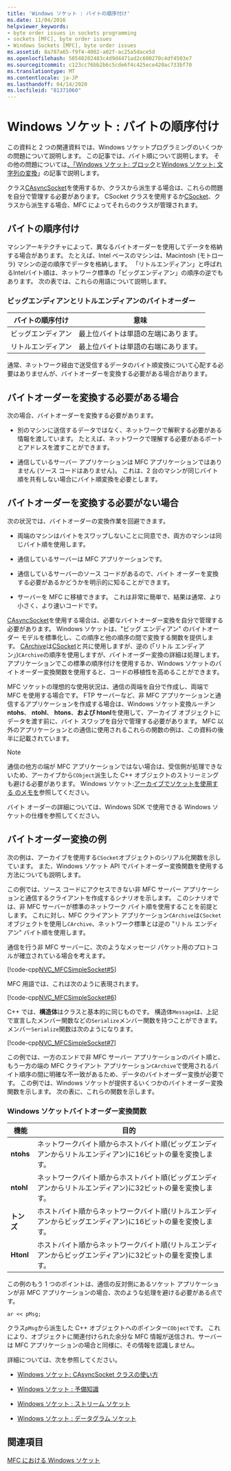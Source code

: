 ```yaml
---
title: 'Windows ソケット : バイトの順序付け'
ms.date: 11/04/2016
helpviewer_keywords:
- byte order issues in sockets programming
- sockets [MFC], byte order issues
- Windows Sockets [MFC], byte order issues
ms.assetid: 8a787a65-f9f4-4002-a02f-ac25a5dace5d
ms.openlocfilehash: 50548202483c4d9d4471ad2c600270c4df4503e7
ms.sourcegitcommit: c123cc76bb2b6c5cde6f4c425ece420ac733bf70
ms.translationtype: MT
ms.contentlocale: ja-JP
ms.lasthandoff: 04/14/2020
ms.locfileid: "81371060"
---
```

# <a name="windows-sockets-byte-ordering"></a>Windows ソケット : バイトの順序付け

この資料と 2 つの関連資料では、Windows ソケットプログラミングのいくつかの問題について説明します。 この記事では、バイト順について説明します。 その他の問題については[、「Windows ソケット: ブロック](../mfc/windows-sockets-blocking.md)と[Windows ソケット: 文字列の変換](../mfc/windows-sockets-converting-strings.md)」の記事で説明します。

クラス[CAsyncSocket](../mfc/reference/casyncsocket-class.md)を使用するか、クラスから派生する場合は、これらの問題を自分で管理する必要があります。 CSocket クラスを使用するか[CSocket](../mfc/reference/csocket-class.md)、クラスから派生する場合、MFC によってそれらのクラスが管理されます。

## <a name="byte-ordering"></a>バイトの順序付け

マシンアーキテクチャによって、異なるバイトオーダーを使用してデータを格納する場合があります。 たとえば、Intel ベースのマシンは、Macintosh (モトローラ) マシンの逆の順序でデータを格納します。 「リトルエンディアン」と呼ばれるIntelバイト順は、ネットワーク標準の「ビッグエンディアン」の順序の逆でもあります。 次の表では、これらの用語について説明します。

### <a name="big--and-little-endian-byte-ordering"></a>ビッグエンディアンとリトルエンディアンのバイトオーダー

|バイトの順序付け|意味|
|-------------------|-------------|
|ビッグエンディアン|最上位バイトは単語の左端にあります。|
|リトルエンディアン|最上位バイトは単語の右端にあります。|

通常、ネットワーク経由で送受信するデータのバイト順変換について心配する必要はありませんが、バイトオーダーを変換する必要がある場合があります。

## <a name="when-you-must-convert-byte-orders"></a>バイトオーダーを変換する必要がある場合

次の場合、バイトオーダーを変換する必要があります。

- 別のマシンに送信するデータではなく、ネットワークで解釈する必要がある情報を渡しています。 たとえば、ネットワークで理解する必要があるポートとアドレスを渡すことができます。

- 通信しているサーバー アプリケーションは MFC アプリケーションではありません (ソース コードはありません)。 これは、2 台のマシンが同じバイト順を共有しない場合にバイト順変換を必要とします。

## <a name="when-you-do-not-have-to-convert-byte-orders"></a>バイトオーダーを変換する必要がない場合

次の状況では、バイトオーダーの変換作業を回避できます。

- 両端のマシンはバイトをスワップしないことに同意でき、両方のマシンは同じバイト順を使用します。

- 通信しているサーバーは MFC アプリケーションです。

- 通信しているサーバーのソース コードがあるので、バイト オーダーを変換する必要があるかどうかを明示的に知ることができます。

- サーバーを MFC に移植できます。 これは非常に簡単で、結果は通常、より小さく、より速いコードです。

[CAsyncSocket](../mfc/reference/casyncsocket-class.md)を使用する場合は、必要なバイトオーダー変換を自分で管理する必要があります。 Windows ソケットは、"ビッグ エンディアン" のバイトオーダー モデルを標準化し、この順序と他の順序の間で変換する関数を提供します。 [CArchive](../mfc/reference/carchive-class.md)は[CSocket](../mfc/reference/csocket-class.md)と共に使用しますが、逆の (「リトル エンディアン」)`CArchive`の順序を使用しますが、バイトオーダー変換の詳細は処理します。 アプリケーションでこの標準の順序付けを使用するか、Windows ソケットのバイトオーダー変換関数を使用すると、コードの移植性を高めることができます。

MFC ソケットの理想的な使用状況は、通信の両端を自分で作成し、両端で MFC を使用する場合です。 FTP サーバーなど、非 MFC アプリケーションと通信するアプリケーションを作成する場合は、Windows ソケット変換ルーチン**ntohs**、 **ntohl**、 **htons**、**および htonl**を使用して、アーカイブ オブジェクトにデータを渡す前に、バイト スワップを自分で管理する必要があります。 MFC 以外のアプリケーションとの通信に使用されるこれらの関数の例は、この資料の後半に記載されています。

> [!NOTE]
> 通信の他方の端が MFC アプリケーションではない場合は、受信側が処理できないため、アーカイブから`CObject`派生した C++ オブジェクトのストリーミングも避ける必要があります。 Windows ソケット:[アーカイブでソケットを使用する のメモを](../mfc/windows-sockets-using-sockets-with-archives.md)参照してください。

バイト オーダーの詳細については、Windows SDK で使用できる Windows ソケットの仕様を参照してください。

## <a name="a-byte-order-conversion-example"></a>バイトオーダー変換の例

次の例は、アーカイブを使用する`CSocket`オブジェクトのシリアル化関数を示しています。 また、Windows ソケット API でバイトオーダー変換関数を使用する方法についても説明します。

この例では、ソース コードにアクセスできない非 MFC サーバー アプリケーションと通信するクライアントを作成するシナリオを示します。 このシナリオでは、非 MFC サーバーが標準のネットワーク バイト順を使用することを前提とします。 これに対し、MFC クライアント アプリケーション`CArchive`は`CSocket`オブジェクトを使用し`CArchive`、ネットワーク標準とは逆の "リトル エンディアン" バイト順を使用します。

通信を行う非 MFC サーバーに、次のようなメッセージ パケット用のプロトコルが確立されている場合を考えます。

[!code-cpp[NVC_MFCSimpleSocket#5](../mfc/codesnippet/cpp/windows-sockets-byte-ordering_1.cpp)]

MFC 用語では、これは次のように表現されます。

[!code-cpp[NVC_MFCSimpleSocket#6](../mfc/codesnippet/cpp/windows-sockets-byte-ordering_2.cpp)]

C++ では、**構造体**はクラスと基本的に同じものです。 構造体`Message`は、上記で宣言したメンバー関数などの`Serialize`メンバー関数を持つことができます。 メンバー`Serialize`関数は次のようになります。

[!code-cpp[NVC_MFCSimpleSocket#7](../mfc/codesnippet/cpp/windows-sockets-byte-ordering_3.cpp)]

この例では、一方のエンドで非 MFC サーバー アプリケーションのバイト順と、もう一方の端の MFC クライアント アプリケーション`CArchive`で使用されるバイト順序の間に明確な不一致があるため、データのバイトオーダー変換が必要です。 この例では、Windows ソケットが提供するいくつかのバイトオーダー変換関数を示します。 次の表に、これらの関数を示します。

### <a name="windows-sockets-byte-order-conversion-functions"></a>Windows ソケットバイトオーダー変換関数

|機能|目的|
|--------------|-------------|
|**ntohs**|ネットワークバイト順からホストバイト順(ビッグエンディアンからリトルエンディアン)に16ビットの量を変換します。|
|**ntohl**|ネットワークバイト順からホストバイト順(ビッグエンディアンからリトルエンディアン)に32ビットの量を変換します。|
|**トンズ**|ホストバイト順からネットワークバイト順(リトルエンディアンからビッグエンディアン)に16ビットの量を変換します。|
|**Htonl**|ホストバイト順からネットワークバイト順(リトルエンディアンからビッグエンディアン)に32ビットの量を変換します。|

この例のもう 1 つのポイントは、通信の反対側にあるソケット アプリケーションが非 MFC アプリケーションの場合、次のような処理を避ける必要がある点です。

`ar << pMsg;`

クラス`pMsg`から派生した C++ オブジェクトへのポインター`CObject`です。 これにより、オブジェクトに関連付けられた余分な MFC 情報が送信され、サーバーは MFC アプリケーションの場合と同様に、その情報を認識しません。

詳細については、次を参照してください。

- [Windows ソケット: CAsyncSocket クラスの使い方](../mfc/windows-sockets-using-class-casyncsocket.md)

- [Windows ソケット : 予備知識](../mfc/windows-sockets-background.md)

- [Windows ソケット : ストリーム ソケット](../mfc/windows-sockets-stream-sockets.md)

- [Windows ソケット : データグラム ソケット](../mfc/windows-sockets-datagram-sockets.md)

## <a name="see-also"></a>関連項目

[MFC における Windows ソケット](../mfc/windows-sockets-in-mfc.md)
